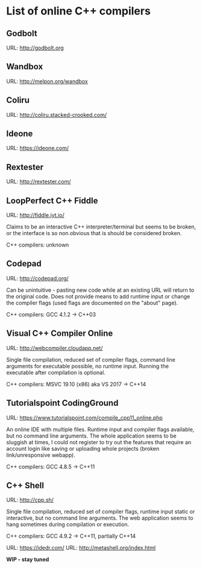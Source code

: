 # List of online C++ compilers

## Godbolt

URL: http://godbolt.org

## Wandbox

URL: http://melpon.org/wandbox

## Coliru

URL: http://coliru.stacked-crooked.com/

## Ideone

URL: https://ideone.com/

## Rextester

URL: http://rextester.com/

## LoopPerfect C++ Fiddle

URL: http://fiddle.jyt.io/

Claims to be an interactive C++ interpreter/terminal but seems to be broken, or the interface is so non.obvious that is should be considered broken.

C++ compilers: unknown

## Codepad

URL: http://codepad.org/

Can be unintuitive - pasting new code while at an existing URL will return to the original code.
Does not provide means to add runtime input or change the compiler flags (used flags are documented on the "about" page).

C++ compilers: GCC 4.1.2 -> C++03

## Visual C++ Compiler Online

URL: http://webcompiler.cloudapp.net/

Single file compilation, reduced set of compiler flags, command line arguments for executable possible, no runtime input. Running the executable after compilation is optional.

C++ compilers: MSVC 19.10 (x86) aka VS 2017 -> C++14

## Tutorialspoint CodingGround

URL: https://www.tutorialspoint.com/compile_cpp11_online.php

An online IDE with multiple files. Runtime input and compiler flags available, but no command line arguments. The whole application seems to be sluggish at times, I could not register to try out the features that require an account login like saving or uploading whole projects (broken link/unresponsive webapp). 

C++ compilers: GCC 4.8.5 -> C++11

## C++ Shell

URL: http://cpp.sh/

Single file compilation, reduced set of compiler flags, runtime input static or interactive, but no command line arguments. 
The web application seems to hang sometimes during compilation or execution. 

C++ compilers: GCC 4.9.2 -> C++11, partially C++14



URL: https://idedr.com/
URL: http://metashell.org/index.html

**WIP - stay tuned**

